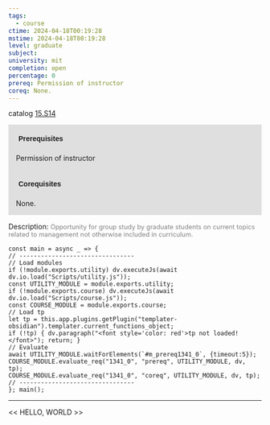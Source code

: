```yaml
---
tags:
  - course
ctime: 2024-04-18T00:19:28
mstime: 2024-04-18T00:19:28
level: graduate
subject: 
university: mit
completion: open
percentage: 0
prereq: Permission of instructor
coreq: None.
---
```


catalog [15.S14](http://student.mit.edu/catalog/m15c.html#15.S14)

<span style="display: block; padding: 15px; background-color: rgb(100, 100, 100, 0.2);"><font id="m_prereq1341_0" style="display: block; font-family: Arial, sans-serif; font-weight: bold; padding: 5px">Prerequisites</font><br><span id="prereq1341_0">Permission of instructor</span></span>
<span style="display: block; padding: 15px; background-color: rgb(100, 100, 100, 0.2);"><font id="m_coreq1341_0" style="display: block; font-family: Arial, sans-serif; font-weight: bold; padding: 5px">Corequisites</font><br><span id="coreq1341_0">None.</span></span>

<font style="">Description:</font>
<font style="color: grey; font-size: 0.8rem;">Opportunity for group study by graduate students on current topics related to management not otherwise included in curriculum.</font>

```dataviewjs
const main = async _ => {
// --------------------------------
// Load modules
if (!module.exports.utility) dv.executeJs(await dv.io.load("Scripts/utility.js"));
const UTILITY_MODULE = module.exports.utility;
if (!module.exports.course) dv.executeJs(await dv.io.load("Scripts/course.js"));
const COURSE_MODULE = module.exports.course;
// Load tp
let tp = this.app.plugins.getPlugin("templater-obsidian").templater.current_functions_object;
if (!tp) { dv.paragraph("<font style='color: red'>tp not loaded!</font>"); return; }
// Evaluate
await UTILITY_MODULE.waitForElements(`#m_prereq1341_0`, {timeout:5});
COURSE_MODULE.evaluate_req("1341_0", "prereq", UTILITY_MODULE, dv, tp);
COURSE_MODULE.evaluate_req("1341_0", "coreq", UTILITY_MODULE, dv, tp);
// --------------------------------
}; main();
```

---

<< HELLO, WORLD >>
